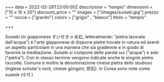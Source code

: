 +++
data = 2022-02-28T23:00:00Z
descrizione = "tempio"
dimensioni = ["10 x 10 x 20"]
discount_price = ""
images = ["/images/suiseki.jpg"]
prezzo = ""
roccia = ["granito"]
colors = ["grigio" , "bianco"]
titolo = "tempio"

+++

Suiseki (in giapponese すいせき o 水石, letteralmente: "pietra lavorata dall'acqua") è l'arte giapponese di disporre pietre trovate in natura ed aventi un aspetto particolare in una maniera che sia gradevole e in grado di favorire la meditazione. Suiseki si compone delle parole sui ("acqua") e seki ("pietra"). Con lo stesso termine vengono indicate anche le singole pietre raccolte. Comune è inoltre la denominazione cinese pietra dello studioso (inglese scholar's rock, cinese gōngshí, 供石). In Corea sono note come suseok (수석 )
